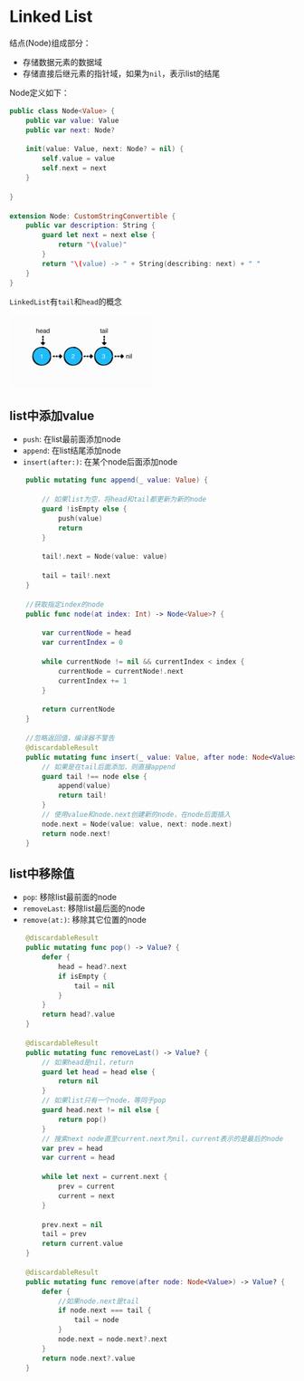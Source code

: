 # Linked List

结点(Node)组成部分：

+ 存储数据元素的数据域
+ 存储直接后继元素的指针域，如果为`nil`，表示list的结尾

Node定义如下：

```swift
public class Node<Value> {
    public var value: Value
    public var next: Node?
    
    init(value: Value, next: Node? = nil) {
        self.value = value
        self.next = next
    }
    
}

extension Node: CustomStringConvertible {
    public var description: String {
        guard let next = next else {
            return "\(value)"
        }
        return "\(value) -> " + String(describing: next) + " "
    }
}
```

`LinkedList`有`tail`和`head`的概念

![015](https://github.com/winfredzen/iOS-Basic/blob/master/%E7%AE%97%E6%B3%95/images/015.png)

## list中添加value

+ `push`: 在list最前面添加node
+ `append`: 在list结尾添加node
+ `insert(after:)`: 在某个node后面添加node

```swift
    public mutating func append(_ value: Value) {
        
        // 如果list为空，将head和tail都更新为新的node
        guard !isEmpty else {
            push(value)
            return
        }
        
        tail!.next = Node(value: value)
        
        tail = tail!.next
    }
    
    //获取指定index的node
    public func node(at index: Int) -> Node<Value>? {
        
        var currentNode = head
        var currentIndex = 0
        
        while currentNode != nil && currentIndex < index {
            currentNode = currentNode!.next
            currentIndex += 1
        }
        
        return currentNode
    }
    
    //忽略返回值，编译器不警告
    @discardableResult
    public mutating func insert(_ value: Value, after node: Node<Value>) -> Node<Value> {
        // 如果是在tail后面添加，则直接append
        guard tail !== node else {
            append(value)
            return tail!
        }
        // 使用value和node.next创建新的node，在node后面插入
        node.next = Node(value: value, next: node.next)
        return node.next!
    }
```



## list中移除值

+ `pop`: 移除list最前面的node
+ `removeLast`: 移除list最后面的node
+ `remove(at:)`: 移除其它位置的node

```swift
    @discardableResult
    public mutating func pop() -> Value? {
        defer {
            head = head?.next
            if isEmpty {
                tail = nil
            }
        }
        return head?.value
    }
    
    @discardableResult
    public mutating func removeLast() -> Value? {
        // 如果head是nil，return
        guard let head = head else {
            return nil
        }
        // 如果list只有一个node，等同于pop
        guard head.next != nil else {
            return pop()
        }
        // 搜索next node直至current.next为nil，current表示的是最后的node
        var prev = head
        var current = head
        
        while let next = current.next {
            prev = current
            current = next
        }
        
        prev.next = nil
        tail = prev
        return current.value
    }
    
    @discardableResult
    public mutating func remove(after node: Node<Value>) -> Value? {
        defer {
            //如果node.next是tail
            if node.next === tail {
                tail = node
            }
            node.next = node.next?.next
        }
        return node.next?.value
    }
```











